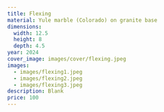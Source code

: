 ```yaml
---
title: Flexing
material: Yule marble (Colorado) on granite base
dimensions:
  width: 12.5
  height: 8
  depth: 4.5
year: 2024
cover_image: images/cover/flexing.jpeg
images:
  - images/flexing1.jpeg
  - images/flexing2.jpeg
  - images/flexing3.jpeg
description: Blank
price: 100
---
```


